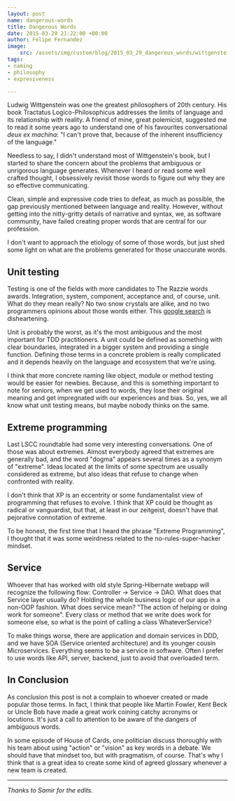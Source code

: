 ```yaml
---
layout: post
name: dangerous-words
title: Dangerous Words
date: 2015-03-29 21:22:00 +00:00
author: Felipe Fernandez
image:
    src: /assets/img/custom/blog/2015_03_29_dangerous_words/wittgenstein.jpg
tags:
- naming
- philosophy
- expresiveness

---
```


Ludwig Wittgenstein was one the greatest philosophers of 20th century. His book Tractatus Logico-Philosophicus addresses the limits of language and its relationship with reality. A friend of mine, great polemicist, suggested me to read it some years ago to understand one of his favourites conversational _deux ex machina_: "I can't prove that, because of the inherent insufficiency of the language." 

Needless to say, I didn't understand most of Wittgenstein's book, but I started to share the concern about the problems that ambiguous or unrigorous language generates. Whenever I heard or read some well crafted thought, I obsessively revisit those words to figure out why they are so effective communicating.

Clean, simple and expressive code tries to defeat, as much as possible, the gap previously mentioned between language and reality. However, without getting into the nitty-gritty details of narrative and syntax, we, as software community, have failed creating proper words that are central for our profession.

I don't want to approach the etiology of some of those words, but just shed some light on what are the problems generated for those unaccurate words.

## Unit testing

Testing is one of the fields with more candidates to The Razzie words awards. Integration, system, component, acceptance and, of course, unit. What do they mean really? No two snow crystals are alike, and no two programmers opinions about those words either. This [google search](https://www.google.co.uk/search?q=testing+pyramid&espv=2&biw=1680&bih=951&source=lnms&tbm=isch&sa=X&ei=IpgMVduKIcLY7Aag64DQDQ&ved=0CAYQ_AUoAQ) is disheartening.

Unit is probably the worst, as it's the most ambiguous and the most important for TDD practitioners. A unit could be defined as something with clear boundaries, integrated in a bigger system and providing a single function. Defining those terms in a concrete problem is really complicated and it depends heavily on the language and ecosystem that we're using.

I think that more concrete naming like object, module or method testing would be easier for newbies. Because, and this is something important to note for seniors, when we get used to words, they lose their original meaning and get impregnated with our experiences and bias. So, yes, we all know what unit testing means, but maybe nobody thinks on the same.

## Extreme programming

Last LSCC roundtable had some very interesting conversations. One of those was about extremes. Almost everybody agreed that extremes are generally bad, and the word "dogma" appears several times as a synonym of "extreme". Ideas located at the limits of some spectrum are usually considered as extreme, but also ideas that refuse to change when confronted with reality.

I don't think that XP is an eccentrity or some fundamentalist view of programming that refuses to evolve. I think that XP could be thought as radical or vanguardist, but that, at least in our zeitgeist, doesn't have that pejorative connotation of extreme.

To be honest, the first time that I heard the phrase "Extreme Programming", I thought that it was some weirdness related to the no-rules-super-hacker mindset.

## Service

Whoever that has worked with old style Spring-Hibernate webapp will recognize the following flow: Controller -> Service -> DAO. What does that Service layer usually do? Holding the whole business logic of our app in a non-OOP fashion. What does service mean? "The action of helping or doing work for someone". Every class or method that we write does work for someone else, so what is the point of calling a class WhateverService?

To make things worse, there are application and domain services in DDD, and we have SOA (Service oriented architecture) and its younger cousin Microservices. Everything seems to be a service in software. Often I prefer to use words like API, server, backend, just to avoid that overloaded term.

## In Conclusion

As conclusion this post is not a complain to whoever created or made popular those terms. In fact, I think that people like Martin Fowler, Kent Beck or Uncle Bob have made a great work coining catchy acronyms or locutions. It's just a call to attention to be aware of the dangers of ambiguous words.

In some episode of House of Cards, one politician discuss thoroughly with his team about using "action" or "vision" as key words in a debate. We should have that mindset too, but with pragmatism, of course. That's why I think that is a great idea to create some kind of agreed glossary whenever a new team is created.

---

*Thanks to Samir for the edits.*
